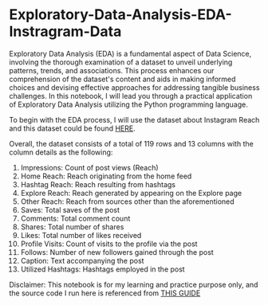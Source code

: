 # Exploratory-Data-Analysis-EDA-Instragram-Data

Exploratory Data Analysis (EDA) is a fundamental aspect of Data Science, involving the thorough examination of a dataset to unveil underlying patterns, trends, and associations. This process enhances our comprehension of the dataset's content and aids in making informed choices and devising effective approaches for addressing tangible business challenges. In this notebook, I will lead you through a practical application of Exploratory Data Analysis utilizing the Python programming language.

To begin with the EDA process, I will use the dataset about Instagram Reach and this dataset could be found [HERE](https://statso.io/instagram-reach-analysis-case-study/).

Overall, the dataset consists of a total of 119 rows and 13 columns with the column details as the following:

1. Impressions: Count of post views (Reach)
2. Home Reach: Reach originating from the home feed
3. Hashtag Reach: Reach resulting from hashtags
4. Explore Reach: Reach generated by appearing on the Explore page
5. Other Reach: Reach from sources other than the aforementioned
6. Saves: Total saves of the post
7. Comments: Total comment count
8. Shares: Total number of shares
9. Likes: Total number of likes received
10. Profile Visits: Count of visits to the profile via the post
11. Follows: Number of new followers gained through the post
12. Caption: Text accompanying the post
13. Utilized Hashtags: Hashtags employed in the post

Disclaimer: This notebook is for my learning and practice purpose only, and the source code I run here is referenced from [THIS GUIDE](https://thecleverprogrammer.com/2023/05/30/exploratory-data-analysis-using-python/)
